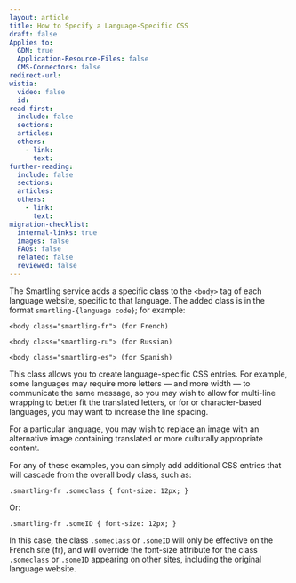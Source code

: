 ```yaml
---
layout: article
title: How to Specify a Language-Specific CSS
draft: false
Applies to:
  GDN: true
  Application-Resource-Files: false
  CMS-Connectors: false
redirect-url:
wistia:
  video: false
  id:
read-first:
  include: false
  sections:
  articles:
  others:
    - link:
      text:
further-reading:
  include: false
  sections:
  articles:
  others:
    - link:
      text:
migration-checklist:
  internal-links: true
  images: false
  FAQs: false
  related: false
  reviewed: false
---
```

The Smartling service adds a specific class to the `<body>` tag of each language website, specific to that language. The added class is in the format `smartling-{language code}`; for example:

~~~
<body class="smartling-fr"> (for French)

<body class="smartling-ru"> (for Russian)

<body class="smartling-es"> (for Spanish)
~~~

This class allows you to create language-specific CSS entries. For example, some languages may require more letters — and more width — to communicate the same message, so you may wish to allow for multi-line wrapping to better fit the translated letters, or for or character-based languages, you may want to increase the line spacing.

For a particular language, you may wish to replace an image with an alternative image containing translated or more culturally appropriate content.

For any of these examples, you can simply add additional CSS entries that will cascade from the overall body class, such as:

~~~
.smartling-fr .someclass { font-size: 12px; }
~~~

Or:

~~~
.smartling-fr .someID { font-size: 12px; }
~~~

In this case, the class `.someclass` or `.someID` will only be effective on the French site (fr), and will override the font-size attribute for the class `.someclass` or `.someID` appearing on other sites, including the original language website.